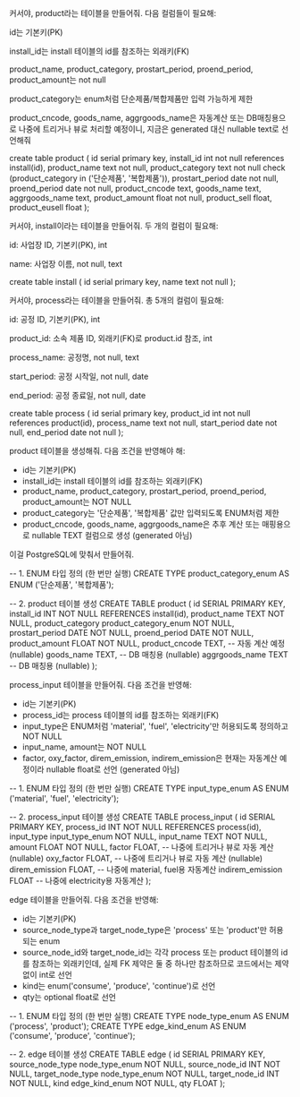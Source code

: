 커서야, product라는 테이블을 만들어줘.
다음 컬럼들이 필요해:

id는 기본키(PK)

install_id는 install 테이블의 id를 참조하는 외래키(FK)

product_name, product_category, prostart_period, proend_period, product_amount는 not null

product_category는 enum처럼 단순제품/복합제품만 입력 가능하게 제한

product_cncode, goods_name, aggrgoods_name은 자동계산 또는 DB매칭용으로 나중에 트리거나 뷰로 처리할 예정이니, 지금은 generated 대신 nullable text로 선언해줘

create table product (
    id serial primary key,
    install_id int not null references install(id),
    product_name text not null,
    product_category text not null check (product_category in ('단순제품', '복합제품')),
    prostart_period date not null,
    proend_period date not null,
    product_cncode text,
    goods_name text,
    aggrgoods_name text,
    product_amount float not null,
    product_sell float,
    product_eusell float
);


커서야, install이라는 테이블을 만들어줘.
두 개의 컬럼이 필요해:

id: 사업장 ID, 기본키(PK), int

name: 사업장 이름, not null, text

create table install (
    id serial primary key,
    name text not null
);


커서야, process라는 테이블을 만들어줘.
총 5개의 컬럼이 필요해:

id: 공정 ID, 기본키(PK), int

product_id: 소속 제품 ID, 외래키(FK)로 product.id 참조, int

process_name: 공정명, not null, text

start_period: 공정 시작일, not null, date

end_period: 공정 종료일, not null, date

create table process (
    id serial primary key,
    product_id int not null references product(id),
    process_name text not null,
    start_period date not null,
    end_period date not null
);


product 테이블을 생성해줘. 다음 조건을 반영해야 해:

- id는 기본키(PK)
- install_id는 install 테이블의 id를 참조하는 외래키(FK)
- product_name, product_category, prostart_period, proend_period, product_amount는 NOT NULL
- product_category는 '단순제품', '복합제품' 값만 입력되도록 ENUM처럼 제한
- product_cncode, goods_name, aggrgoods_name은 추후 계산 또는 매핑용으로 nullable TEXT 컬럼으로 생성 (generated 아님)

이걸 PostgreSQL에 맞춰서 만들어줘.


-- 1. ENUM 타입 정의 (한 번만 실행)
CREATE TYPE product_category_enum AS ENUM ('단순제품', '복합제품');

-- 2. product 테이블 생성
CREATE TABLE product (
    id                SERIAL PRIMARY KEY,
    install_id        INT NOT NULL REFERENCES install(id),
    product_name      TEXT NOT NULL,
    product_category  product_category_enum NOT NULL,
    prostart_period   DATE NOT NULL,
    proend_period     DATE NOT NULL,
    product_amount    FLOAT NOT NULL,
    product_cncode    TEXT,  -- 자동 계산 예정 (nullable)
    goods_name        TEXT,  -- DB 매칭용 (nullable)
    aggrgoods_name    TEXT   -- DB 매칭용 (nullable)
);


process_input 테이블을 만들어줘. 다음 조건을 반영해:

- id는 기본키(PK)
- process_id는 process 테이블의 id를 참조하는 외래키(FK)
- input_type은 ENUM처럼 'material', 'fuel', 'electricity'만 허용되도록 정의하고 NOT NULL
- input_name, amount는 NOT NULL
- factor, oxy_factor, direm_emission, indirem_emission은 현재는 자동계산 예정이라 nullable float로 선언 (generated 아님)


-- 1. ENUM 타입 정의 (한 번만 실행)
CREATE TYPE input_type_enum AS ENUM ('material', 'fuel', 'electricity');

-- 2. process_input 테이블 생성
CREATE TABLE process_input (
    id                 SERIAL PRIMARY KEY,
    process_id         INT NOT NULL REFERENCES process(id),
    input_type         input_type_enum NOT NULL,
    input_name         TEXT NOT NULL,
    amount             FLOAT NOT NULL,
    factor             FLOAT,  -- 나중에 트리거나 뷰로 자동 계산 (nullable)
    oxy_factor         FLOAT,  -- 나중에 트리거나 뷰로 자동 계산 (nullable)
    direm_emission     FLOAT,  -- 나중에 material, fuel용 자동계산
    indirem_emission   FLOAT   -- 나중에 electricity용 자동계산
);


edge 테이블을 만들어줘. 다음 조건을 반영해:

- id는 기본키(PK)
- source_node_type과 target_node_type은 'process' 또는 'product'만 허용되는 enum
- source_node_id와 target_node_id는 각각 process 또는 product 테이블의 id를 참조하는 외래키인데, 실제 FK 제약은 둘 중 하나만 참조하므로 코드에서는 제약 없이 int로 선언
- kind는 enum('consume', 'produce', 'continue')로 선언
- qty는 optional float로 선언


-- 1. ENUM 타입 정의 (한 번만 실행)
CREATE TYPE node_type_enum AS ENUM ('process', 'product');
CREATE TYPE edge_kind_enum AS ENUM ('consume', 'produce', 'continue');

-- 2. edge 테이블 생성
CREATE TABLE edge (
    id                 SERIAL PRIMARY KEY,
    source_node_type   node_type_enum NOT NULL,
    source_node_id     INT NOT NULL,
    target_node_type   node_type_enum NOT NULL,
    target_node_id     INT NOT NULL,
    kind               edge_kind_enum NOT NULL,
    qty                FLOAT
);
